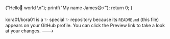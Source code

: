 ("Hello👋 world \n");
    printf("My name James😄⚡");
    return 0;
}

kora01/kora01 is a ✨ special ✨ repository because its `README.md` (this file) appears on your GitHub profile.
You can click the Preview link to take a look at your changes.
--->
